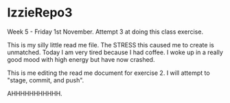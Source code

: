 # IzzieRepo3
Week 5 - Friday 1st November. Attempt 3 at doing this class exercise.

This is my silly little read me file. The STRESS this caused me to create is unmatched.
Today I am very tired because I had coffee. I woke up in a really good mood with high 
energy but have now crashed. 

This is me editing the read me document for exercise 2. I will attempt to "stage, commit, and push".

AHHHHHHHHHHH.